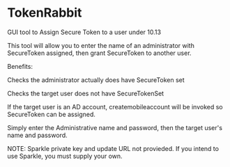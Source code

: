 # TokenRabbit
GUI tool to Assign Secure Token to a user under 10.13

This tool will allow you to enter the name of an administrator with SecureToken assigned, then grant SecureToken to another user. 

Benefits:

  Checks the administrator actually does have SecureToken set

  Checks the target user does not have SecureTokenSet

  If the target user is an AD account, createmobileaccount will be invoked so SecureToken can be assigned.
  
  
Simply enter the Administrative name and password, then the target user's name and password.  

NOTE: Sparkle private key and update URL not provieded.  If you intend to use Sparkle, you must supply your own.